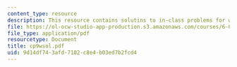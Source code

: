 ```yaml
---
content_type: resource
description: This resource contains solutins to in-class problems for week 9, wednesday.
file: https://ol-ocw-studio-app-production.s3.amazonaws.com/courses/6-042j-mathematics-for-computer-science-fall-2005/9d14df743afd7102c8e4b03ed7b2fcd4_cp9wsol.pdf
file_type: application/pdf
resourcetype: Document
title: cp9wsol.pdf
uid: 9d14df74-3afd-7102-c8e4-b03ed7b2fcd4
---
```

